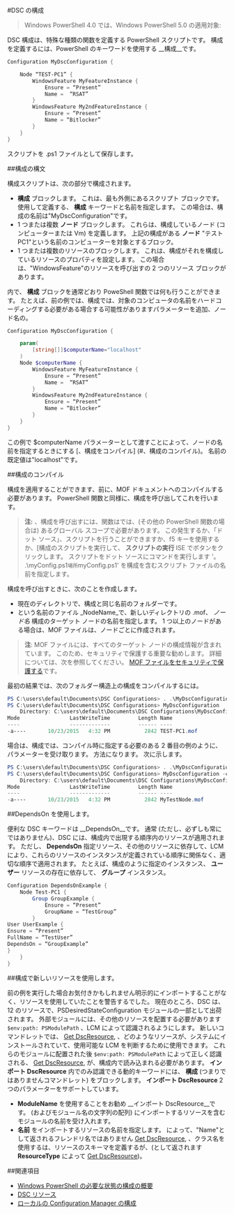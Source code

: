 #DSC の構成

> Windows PowerShell 4.0 では、Windows PowerShell 5.0 の適用対象:

DSC 構成は、特殊な種類の関数を定義する PowerShell スクリプトです。 
構成を定義するには、PowerShell のキーワードを使用する __構成__です。

```powershell
Configuration MyDscConfiguration {

    Node “TEST-PC1” {
        WindowsFeature MyFeatureInstance {
            Ensure = “Present”
            Name =  “RSAT”
        }
        WindowsFeature My2ndFeatureInstance {
            Ensure = “Present”
            Name = “Bitlocker”
        }
    }
}
```

スクリプトを .ps1 ファイルとして保存します。

##構成の構文

構成スクリプトは、次の部分で構成されます。

- **構成** ブロックします。 これは、最も外側にあるスクリプト ブロックです。 使用して定義する、 **構成** キーワードと名前を指定します。 この場合は、構成の名前は"MyDscConfiguration"です。
- 1 つまたは複数 **ノード** ブロックします。 これらは、構成しているノード (コンピューターまたは Vm) を定義します。 上記の構成がある **ノード** "テスト PC1"という名前のコンピューターを対象とするブロック。
- 1 つまたは複数のリソースのブロックします。 これは、構成がそれを構成しているリソースのプロパティを設定します。 この場合は、"WindowsFeature"のリソースを呼び出すの 2 つのリソース ブロックがあります。

内で、 **構成** ブロックを通常どおり PoweShell 関数では何も行うことができます。 たとえば、前の例では、構成では、対象のコンピュータの名前をハードコーディングする必要がある場合する可能性がありますパラメーターを追加、ノード名の。

```powershell
Configuration MyDscConfiguration {

    param(
        [string[]]$computerName="localhost"
    )
    Node $computerName {
        WindowsFeature MyFeatureInstance {
            Ensure = “Present”
            Name =  “RSAT”
        }
        WindowsFeature My2ndFeatureInstance {
            Ensure = “Present”
            Name = “Bitlocker”
        }
    }
}
```

この例で $computerName パラメーターとして渡すことによって、ノードの名前を指定するときにする [、構成をコンパイル] (#、構成のコンパイル)。 名前の既定値は"localhost"です。

##構成のコンパイル

構成を適用することができます、前に、MOF ドキュメントへのコンパイルする必要があります。 PowerShell 関数と同様に、構成を呼び出してこれを行います。
> __注:__ 、構成を呼び出すには、関数はでは、(その他の PowerShell 関数の場合は) あるグローバル スコープで必要があります。 この発生するか、「ドット ソース」、スクリプトを行うことができますか、f5 キーを使用するか、[構成のスクリプトを実行して、 __スクリプトの実行__ ISE でボタンをクリックします。 スクリプトをドット ソースにコマンドを実行します '。 .\myConfig.ps1` 場所 `myConfig.ps1' を構成を含むスクリプト ファイルの名前を指定します。

構成を呼び出すときに、次のことを作成します。

- 現在のディレクトリで、構成と同じ名前のフォルダーです。
- という名前のファイル _NodeName_で、新しいディレクトリの .mof、 _ノード名_ 構成のターゲット ノードの名前を指定します。 1 つ以上のノードがある場合は、MOF ファイルは、ノードごとに作成されます。

> __注__: MOF ファイルには、すべてのターゲット ノードの構成情報が含まれています。 このため、セキュリティで保護する重要な勧めします。 詳細については、次を参照してください。 [MOF ファイルをセキュリティで保護する](secureMOF.md)です。

最初の結果では、次のフォルダー構造上の構成をコンパイルするには。

```powershell
PS C:\users\default\Documents\DSC Configurations> . .\MyDscConfiguration.ps1
PS C:\users\default\Documents\DSC Configurations> MyDscConfiguration
    Directory: C:\users\default\Documents\DSC Configurations\MyDscConfiguration
Mode                LastWriteTime         Length Name                                                                                              
----                -------------         ------ ----                                                                                         
-a----       10/23/2015   4:32 PM           2842 TEST-PC1.mof
```

場合は、構成では、コンパイル時に指定する必要のある 2 番目の例のように、パラメーターを受け取ります。 方法になります。 次に示します。

```powershell
PS C:\users\default\Documents\DSC Configurations> . .\MyDscConfiguration.ps1
PS C:\users\default\Documents\DSC Configurations> MyDscConfiguration -computerName 'MyTestNode'
    Directory: C:\users\default\Documents\DSC Configurations\MyDscConfiguration
Mode                LastWriteTime         Length Name                                                                                              
----                -------------         ------ ----                                                                                         
-a----       10/23/2015   4:32 PM           2842 MyTestNode.mof
```

##DependsOn を使用します。

便利な DSC キーワードは __DependsOn__です。 通常 (ただし、必ずしも常にではありません)、DSC には、構成内で出現する順序内のリソースが適用されます。 ただし、 __DependsOn__ 指定リソース、その他のリソースに依存して、LCM により、これらのリソースのインスタンスが定義されている順序に関係なく、適切な順序で適用されます。 たとえば、構成のように指定のインスタンス、 __ユーザー__ リソースの存在に依存して、 __グループ__ インスタンス。

```powershell
Configuration DependsOnExample {
    Node Test-PC1 {
        Group GroupExample {
            Ensure = “Present”
            GroupName = “TestGroup”
        }
User UserExample {
Ensure = “Present”
FullName = “TestUser”
DependsOn = “GroupExample”
}
    }
}
```

##構成で新しいリソースを使用します。

前の例を実行した場合お気付きかもしれません明示的にインポートすることがなく、リソースを使用していたことを警告するでした。
現在のところ、DSC は、12 のリソースで、PSDesiredStateConfiguration モジュールの一部として出荷されます。 外部モジュールには、その他のリソースを配置する必要があります `$env:path: PSModulePath` 、LCM によって認識されるようにします。 新しいコマンドレットでは、 [Get DscResource](https://technet.microsoft.com/en-us/library/dn521625.aspx), 、どのようなリソースが、システムにインストールされていて、使用可能な LCM を判断するために使用できます。 
これらのモジュールに配置された後 `$env:path: PSModulePath` によって正しく認識される、 [Get DscResource](https://technet.microsoft.com/en-us/library/dn521625.aspx), が、構成内で読み込まれる必要があります。 __インポート DscResource__ 内でのみ認識できる動的キーワードには、 __構成__ (つまりではありませんコマンドレット) をブロックします。 __インポート DscResource__ 2 つのパラメーターをサポートしています。
* __ModuleName__ を使用することをお勧め __インポート DscResource__です。 (およびモジュール名の文字列の配列) にインポートするリソースを含むモジュールの名前を受け入れます。
* __名前__ をインポートするリソースの名前を指定します。 によって、"Name"として返されるフレンドリ名ではありません [Get DscResource](https://technet.microsoft.com/en-us/library/dn521625.aspx), 、クラス名を使用するは、リソースのスキーマを定義するが、(として返されます __ResourceType__ によって [Get DscResource](https://technet.microsoft.com/en-us/library/dn521625.aspx))。

##関連項目

* [Windows PowerShell の必要な状態の構成の概要](overview.md)
* [DSC リソース](resources.md)
* [ローカルの Configuration Manager の構成](metaconfig.md)



